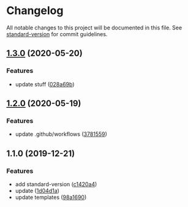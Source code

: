 # Changelog

All notable changes to this project will be documented in this file. See [standard-version](https://github.com/conventional-changelog/standard-version) for commit guidelines.

## [1.3.0](https://github.com/hiroppy/generator-ts/compare/v1.2.0...v1.3.0) (2020-05-20)


### Features

* update stuff ([028a69b](https://github.com/hiroppy/generator-ts/commit/028a69b5b076b95ab08f25f45f5eed058d3cdb5f))

## [1.2.0](https://github.com/hiroppy/generator-ts/compare/v1.1.0...v1.2.0) (2020-05-19)


### Features

* update .github/workflows ([3781559](https://github.com/hiroppy/generator-ts/commit/37815591ef3d5cc709d0a2e1e014977467c5055a))

## 1.1.0 (2019-12-21)


### Features

* add standard-version ([c1420a4](https://github.com/hiroppy/generator-ts/commit/c1420a465620f258ff378398272091e6a72f15f7))
* update ([1d04d1a](https://github.com/hiroppy/generator-ts/commit/1d04d1a0a49854b7259eb1b86044095e81b94035))
* update templates ([98a1690](https://github.com/hiroppy/generator-ts/commit/98a16909dac30b2f65a7bce97dce47ddc95dbe38))
